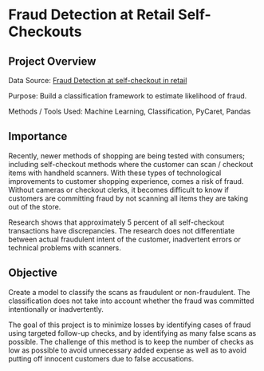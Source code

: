 # Fraud Detection at Retail Self-Checkouts


## Project Overview

Data Source: [Fraud Detection at self-checkout in retail](https://www.kaggle.com/datasets/oscarm524/fraud-detection-in-grocery-shopping-transactions?resource=download)

Purpose: Build a classification framework to estimate likelihood of fraud.

Methods / Tools Used: Machine Learning, Classification, PyCaret, Pandas



## Importance

Recently, newer methods of shopping are being tested with consumers; including self-checkout methods where the customer can scan / checkout items with handheld scanners. With these types of technological improvements to customer shopping experience, comes a risk of fraud. Without cameras or checkout clerks, it becomes difficult to know if customers are committing fraud by not scanning all items they are taking out of the store.

Research shows that approximately 5 percent of all self-checkout transactions have discrepancies. The research does not differentiate between actual fraudulent intent of the customer, inadvertent errors or technical problems with scanners.



## Objective

Create a model to classify the scans as fraudulent or non-fraudulent. 
The classification does not take into account whether the fraud was committed intentionally or inadvertently.

The goal of this project is to minimize losses by identifying cases of fraud using targeted follow-up checks, and by identifying as many false scans as possible.
The challenge of this method is to keep the number of checks as low as possible to avoid unnecessary added expense as well as to avoid putting off innocent customers due to false accusations. 
